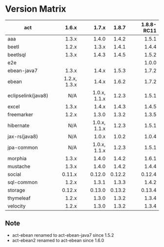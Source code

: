 # Version Matrix

| act                |        1.6.x |        1.7.x |       1.8.7 |   1.8.8-RC11 |
| ---                |        ----: |        ----: |       ----: |       ----: |
| aaa                |        1.3.x |        1.4.0 |       1.4.2 |       1.5.1 |
| beetl              |        1.2.x |        1.3.x |       1.4.1 |       1.4.4 |
| beetlsql           |        1.3.x |        1.4.3 |       1.4.5 |       1.5.2 |
| e2e                |              |              |             |       1.0.0 |
| ebean-java7        |        1.3.x |        1.4.x |       1.5.3 |       1.7.2 |
| ebean              | 1.2.x, 1.3.x |        1.4.x |       1.6.2 |       1.7.2 |
| eclipselink(java8) |          N/A | 1.0.x, 1.1.x |       1.2.3 |       1.5.1 |
| excel              |        1.3.x |        1.4.x |       1.4.3 |       1.4.5 |
| freemarker         |        1.2.x |        1.3.0 |       1.3.2 |       1.3.5 |
| hibernate          |          N/A | 1.0.x, 1.1.x |       1.2.3 |       1.5.1 |
| jax-rs(java8)      |          N/A |        1.0.x |       1.0.2 |       1.0.4 |
| jpa-common         |          N/A | 1.0.x, 1.1.x |       1.2.3 |       1.5.1 |
| morphia            |        1.3.x |        1.4.0 |       1.4.2 |       1.6.1 |
| mustache           |        1.3.x |        1.4.0 |       1.4.2 |       1.4.4 |
| social             |       0.11.x |       0.12.0 |      0.12.2 |      0.12.4 |
| sql-common         |        1.2.x |        1.3.1 |       1.3.3 |       1.4.2 |
| storage            |       0.12.x |       0.13.0 |      0.13.2 |      0.13.4 |
| thymeleaf          |        1.2.x |        1.3.0 |       1.3.2 |       1.3.4 |
| velocity           |        1.2.x |        1.3.0 |       1.3.2 |       1.3.4 |

## Note

* act-ebean renamed to act-ebean-java7 since 1.5.2
* act-ebean2 renamed to act-ebean since 1.6.0
